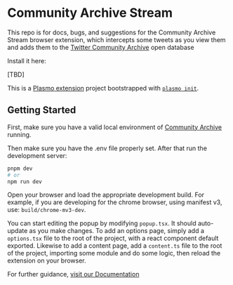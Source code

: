 # Community Archive Stream

This repo is for docs, bugs, and suggestions for the Community Archive Stream browser extension, which intercepts some tweets as you view them and adds them to the [Twitter Community Archive](http://community-archive.org/) open database

Install it here:

[TBD]


This is a [Plasmo extension](https://docs.plasmo.com/) project bootstrapped with [`plasmo init`](https://www.npmjs.com/package/plasmo).

## Getting Started

First, make sure you have a valid local environment of [Community Archive](https://github.com/ri72miieop/community-archive/blob/main/docs/local-setup.md) running.

Then make sure you have the .env file properly set. After that run the development server:

```bash
pnpm dev
# or
npm run dev
```

Open your browser and load the appropriate development build. For example, if you are developing for the chrome browser, using manifest v3, use: `build/chrome-mv3-dev`.

You can start editing the popup by modifying `popup.tsx`. It should auto-update as you make changes. To add an options page, simply add a `options.tsx` file to the root of the project, with a react component default exported. Likewise to add a content page, add a `content.ts` file to the root of the project, importing some module and do some logic, then reload the extension on your browser.

For further guidance, [visit our Documentation](https://docs.plasmo.com/)

